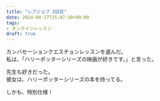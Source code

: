 ```yaml
---
title: "レアジョブ 2回目"
date: 2024-04-17T15:07:50+09:00
tags:
- オンラインレッスン
draft: true
---
```


カンバセーションクエスチョンレッスンを選んだ。  
私は、「ハリーポッターシリーズの映画が好きです。」と言った。

先生も好きだった。  
彼女は、ハリーポッターシリーズの本を持ってる。

しかも、特別仕様！